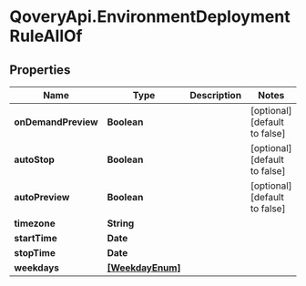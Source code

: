 # QoveryApi.EnvironmentDeploymentRuleAllOf

## Properties

Name | Type | Description | Notes
------------ | ------------- | ------------- | -------------
**onDemandPreview** | **Boolean** |  | [optional] [default to false]
**autoStop** | **Boolean** |  | [optional] [default to false]
**autoPreview** | **Boolean** |  | [optional] [default to false]
**timezone** | **String** |  | 
**startTime** | **Date** |  | 
**stopTime** | **Date** |  | 
**weekdays** | [**[WeekdayEnum]**](WeekdayEnum.md) |  | 


